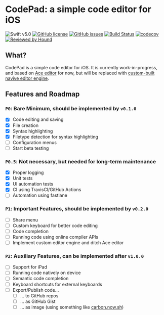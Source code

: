 # CodePad: a simple code editor for iOS

![Swift v5.0](https://img.shields.io/badge/Swift-5.0-F16D39.svg?style=flat)
[![GitHub license](https://img.shields.io/github/license/sohnryang/CodePad)](https://github.com/sohnryang/CodePad/blob/master/LICENSE)
[![GitHub issues](https://img.shields.io/github/issues/sohnryang/CodePad)](https://github.com/sohnryang/CodePad/issues)
[![Build Status](https://travis-ci.com/sohnryang/CodePad.svg?branch=master)](https://travis-ci.com/sohnryang/CodePad)
[![codecov](https://codecov.io/gh/sohnryang/CodePad/branch/master/graph/badge.svg)](https://codecov.io/gh/sohnryang/CodePad)
[![Reviewed by Hound](https://img.shields.io/badge/Reviewed_by-Hound-8E64B0.svg)](https://houndci.com)

## What?

CodePad is a simple code editor for iOS. It is currently work-in-progress, and based on [Ace editor](https://ace.c9.io/) for now, but will be replaced with [custom-built navive editor engine](https://github.com/CodePadRepo/CodeEditorTextView).

## Features and Roadmap

### `P0`: Bare Minimum, should be implemented by `v0.1.0`
- [x] Code editing and saving
- [x] File creation
- [x] Syntax highlighting
- [x] Filetype detection for syntax highlighting
- [ ] Configuration menus
- [ ] Start beta testing

### `P0.5`: Not necessary, but needed for long-term maintenance
- [x] Proper logging
- [x] Unit tests
- [x] UI automation tests
- [x] CI using TravisCI/GitHub Actions
- [ ] Automation using fastlane

### `P1`: Important Features, should be implemented by `v0.2.0`
- [ ] Share menu
- [ ] Custom keyboard for better code editing
- [ ] Code completion
- [ ] Running code using online compiler APIs
- [ ] Implement custom editor engine and ditch Ace editor

### `P2`: Auxiliary Features, can be implemented after `v1.0.0`
- [ ] Support for iPad
- [ ] Running code natively on device
- [ ] Semantic code completion
- [ ] Keyboard shortcuts for external keyboards
- [ ] Export/Publish code...
  - [ ] ... to GitHub repos
  - [ ] ... as GitHub Gist
  - [ ] ... as image (using something like [carbon.now.sh](https://carbon.now.sh/))
